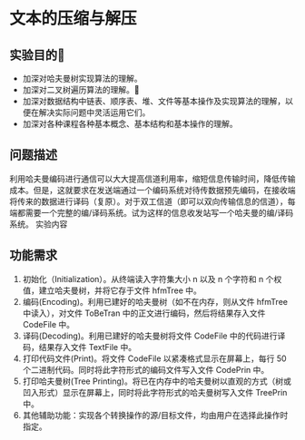 # 文本的压缩与解压

## 实验目的

- 加深对哈夫曼树实现算法的理解。
- 加深对二叉树遍历算法的理解。
- 加深对数据结构中链表、顺序表、堆、文件等基本操作及实现算法的理解，以便在解决实际问题中灵活运用它们。
- 加深对各种课程各种基本概念、基本结构和基本操作的理解。

## 问题描述

利用哈夫曼编码进行通信可以大大提高信道利用率，缩短信息传输时间，降低传输成本。但是，这就要求在发送端通过一个编码系统对待传数据预先编码，在接收端将传来的数据进行译码（复原）。对于双工信道（即可以双向传输信息的信道），每端都需要一个完整的编/译码系统。试为这样的信息收发站写一个哈夫曼的编/译码系统。
实验内容

## 功能需求

1. 初始化（Initialization）。从终端读入字符集大小 n 以及 n 个字符和 n 个权值，建立哈夫曼树，并将它存于文件 hfmTree 中。
2. 编码(Encoding)。利用已建好的哈夫曼树（如不在内存，则从文件 hfmTree 中读入），对文件 ToBeTran 中的正文进行编码，然后将结果存入文件 CodeFile 中。
3. 译码(Decoding)。利用已建好的哈夫曼树将文件 CodeFile 中的代码进行译码，结果存入文件 TextFile 中。
4. 打印代码文件(Print)。将文件 CodeFile 以紧凑格式显示在屏幕上，每行 50 个二进制代码。同时将此字符形式的编码文件写入文件 CodePrin 中。
5. 打印哈夫曼树(Tree Printing)。将已在内存中的哈夫曼树以直观的方式（树或凹入形式）显示在屏幕上，同时将此字符形式的哈夫曼树写入文件 TreePrin 中。
6. 其他辅助功能：实现各个转换操作的源/目标文件，均由用户在选择此操作时指定。